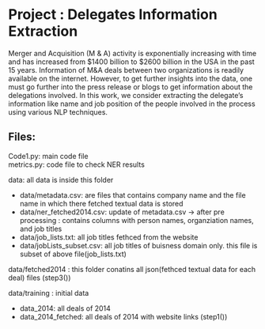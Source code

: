 # Project  : Delegates Information Extraction 
Merger and Acquisition (M & A) activity is exponentially increasing with time and has increased from $1400 billion to $2600 billion in the USA in the past 15 years. Information of M&A deals between two organizations is readily available on the internet. However, to get further insights into the data, one must go further into the press release or blogs to get information about the delegations involved. In this work, we consider extracting the delegate’s information like name and job position of the people involved in the process using various NLP techniques.



## Files:

Code1.py: main code file  
metrics.py: code file to check NER results  

data: all data is inside this folder  
- data/metadata.csv: are files that contains company name and the file name in which there fetched textual data is stored  
- data/ner_fetched2014.csv: update of metadata.csv -> after pre processing : contains columns with person names, organziation names, and job titles  
- data/job_lists.txt: all job titles fethced from the website  
- data/jobLists_subset.csv: all job titles of buisness domain only. this file is subset of above file(job_lists.txt)    

data/fetched2014  : this folder conatins all json(fethced textual data for each deal) files (step3())   

data/training : initial data  
- data_2014: all deals of 2014  
- data_2014_fetched: all deals of 2014 with website links (step1())     
